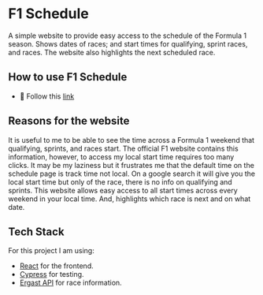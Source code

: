 # F1 Schedule

A simple website to provide easy access to the schedule of the Formula 1 season. Shows dates of races; and start times for qualifying, sprint races, and races. The website also highlights the next scheduled race.

## How to use F1 Schedule

- :link: Follow this [link](https://f1-schedule.herokuapp.com)

## Reasons for the website
It is useful to me to be able to see the time across a Formula 1 weekend that qualifying, sprints, and races start. The official F1 website contains this information, however, to access my local start time requires too many clicks. It may be my laziness but it frustrates me that the default time on the schedule page is track time not local. On a google search it will give you the local start time but only of the race, there is no info on qualifying and sprints. This website allows easy access to all start times across every weekend in your local time. And, highlights which race is next and on what date.


## Tech Stack

For this project I am using:


- [React](https://reactjs.org/) for the frontend.
- [Cypress](https://www.cypress.io/) for testing.
- [Ergast API](http://ergast.com/mrd/) for race information.
